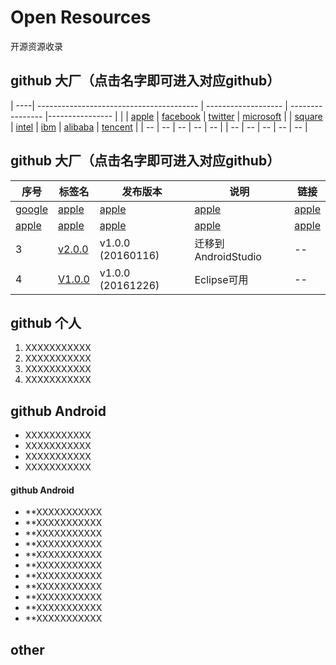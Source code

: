 ﻿# Open Resources

  开源资源收录


## github 大厂（点击名字即可进入对应github）

| ----| ---------------------------------------- | ------------------- | ---------------- |---------------- |
|  | [apple](https://github.com/apple) | [facebook](https://github.com/facebook) | [twitter](https://github.com/twitter) | [microsoft](https://github.com/microsoft) |
| [square](https://github.com/square) | [intel](https://github.com/intel) | [ibm](https://github.com/ibm) | [alibaba](https://github.com/alibaba) | [tencent](https://github.com/tencent) |
| -- | -- | -- | --  | -- |
| -- | -- | -- | -- | --  |

## github 大厂（点击名字即可进入对应github）

| 序号 | 标签名                                      | 发布版本                |说明               | 链接               |
| ----| ---------------------------------------- | ------------------- | ---------------- |---------------- |
| [google](https://github.com/google) | [apple](https://github.com/apple) | [apple](https://github.com/apple) | [apple](https://github.com/apple) | [apple](https://github.com/apple) |
| [apple](https://github.com/apple) | [apple](https://github.com/apple) | [apple](https://github.com/apple) | [apple](https://github.com/apple) | [apple](https://github.com/apple) |
| 3 | [v2.0.0](https://gitee.com//CaoDHedward/KeShiBan/tree/V2.0.0/) | v1.0.0 (20160116) | 迁移到AndroidStudio  | -- |
| 4 | [V1.0.0](https://gitee.com//CaoDHedward/KeShiBan/tree/V1.0.0/) | v1.0.0 (20161226) | Eclipse可用 | --  |



## github 个人

1. XXXXXXXXXXX
2. XXXXXXXXXXX
3. XXXXXXXXXXX
4. XXXXXXXXXXX



## github Android

- XXXXXXXXXXX
- XXXXXXXXXXX
- XXXXXXXXXXX
- XXXXXXXXXXX

#### github Android

- **XXXXXXXXXXX
- **XXXXXXXXXXX
- **XXXXXXXXXXX
- **XXXXXXXXXXX
- **XXXXXXXXXXX
- **XXXXXXXXXXX
- **XXXXXXXXXXX
- **XXXXXXXXXXX
- **XXXXXXXXXXX
- **XXXXXXXXXXX
- **XXXXXXXXXXX




## other

